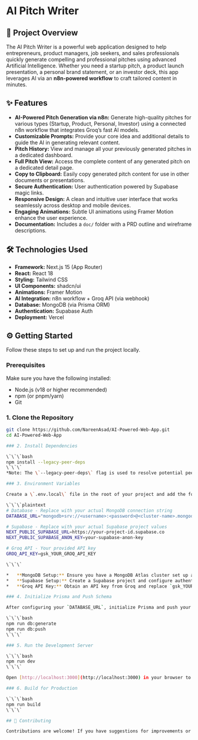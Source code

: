 # AI Pitch Writer

## 🚀 Project Overview

The AI Pitch Writer is a powerful web application designed to help entrepreneurs, product managers, job seekers, and sales professionals quickly generate compelling and professional pitches using advanced Artificial Intelligence. Whether you need a startup pitch, a product launch presentation, a personal brand statement, or an investor deck, this app leverages AI via an **n8n-powered workflow** to craft tailored content in minutes.

## ✨ Features

* **AI-Powered Pitch Generation via n8n:** Generate high-quality pitches for various types (Startup, Product, Personal, Investor) using a connected n8n workflow that integrates Groq’s fast AI models.
* **Customizable Prompts:** Provide your core idea and additional details to guide the AI in generating relevant content.
* **Pitch History:** View and manage all your previously generated pitches in a dedicated dashboard.
* **Full Pitch View:** Access the complete content of any generated pitch on a dedicated detail page.
* **Copy to Clipboard:** Easily copy generated pitch content for use in other documents or presentations.
* **Secure Authentication:** User authentication powered by Supabase magic links.
* **Responsive Design:** A clean and intuitive user interface that works seamlessly across desktop and mobile devices.
* **Engaging Animations:** Subtle UI animations using Framer Motion enhance the user experience.
* **Documentation:** Includes a `doc/` folder with a PRD outline and wireframe descriptions.

## 🛠️ Technologies Used

* **Framework:** Next.js 15 (App Router)
* **React:** React 18
* **Styling:** Tailwind CSS
* **UI Components:** shadcn/ui
* **Animations:** Framer Motion
* **AI Integration:** n8n workflow + Groq API (via webhook)
* **Database:** MongoDB (via Prisma ORM)
* **Authentication:** Supabase Auth
* **Deployment:** Vercel

## ⚙️ Getting Started

Follow these steps to set up and run the project locally.

### Prerequisites

Make sure you have the following installed:

* Node.js (v18 or higher recommended)
* npm (or pnpm/yarn)
* Git

### 1. Clone the Repository

```bash
git clone https://github.com/NareenAsad/AI-Powered-Web-App.git
cd AI-Powered-Web-App

### 2. Install Dependencies

\`\`\`bash
npm install --legacy-peer-deps
\`\`\`
*Note: The \`--legacy-peer-deps\` flag is used to resolve potential peer dependency conflicts with React 19 Release Candidates.*

### 3. Environment Variables

Create a \`.env.local\` file in the root of your project and add the following environment variables. You can use \`.env.example\` as a template.

\`\`\`plaintext
# Database - Replace with your actual MongoDB connection string
DATABASE_URL="mongodb+srv://<username>:<password>@<cluster-name>.mongodb.net/<dbname>?retryWrites=true&w=majority"

# Supabase - Replace with your actual Supabase project values
NEXT_PUBLIC_SUPABASE_URL=https://your-project-id.supabase.co
NEXT_PUBLIC_SUPABASE_ANON_KEY=your-supabase-anon-key

# Groq API - Your provided API key
GROQ_API_KEY=gsk_YOUR_GROQ_API_KEY

\`\`\`

*   **MongoDB Setup:** Ensure you have a MongoDB Atlas cluster set up and replace `<username>`, `<password>`, `<cluster-name>`, and `<dbname>` with your actual database credentials.
*   **Supabase Setup:** Create a Supabase project and configure authentication (e.g., Email Magic Link). Get your project URL and Anon Key from your Supabase project settings.
*   **Groq API Key:** Obtain an API key from Groq and replace `gsk_YOUR_GROQ_API_KEY`.

### 4. Initialize Prisma and Push Schema

After configuring your `DATABASE_URL`, initialize Prisma and push your schema to MongoDB:

\`\`\`bash
npm run db:generate
npm run db:push
\`\`\`

### 5. Run the Development Server

\`\`\`bash
npm run dev
\`\`\`

Open [http://localhost:3000](http://localhost:3000) in your browser to see the application.

### 6. Build for Production

\`\`\`bash
npm run build
\`\`\`

## 🤝 Contributing

Contributions are welcome! If you have suggestions for improvements or find any bugs, please open an issue or submit a pull request.
